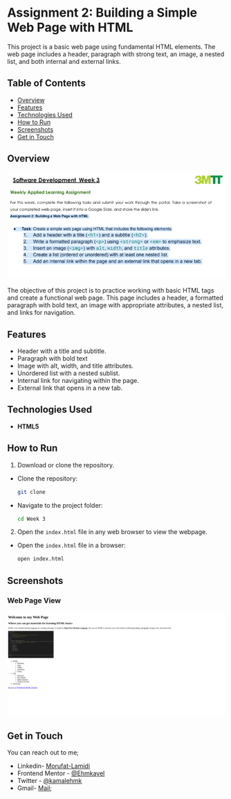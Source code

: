 # Assignment 2: Building a Simple Web Page with HTML

This project is a basic web page using fundamental HTML elements. The web page includes a header, paragraph with strong text, an image, a nested list, and both internal and external links.

## Table of Contents
- [Overview](#overview)
- [Features](#features)
- [Technologies Used](#technologies-used)
- [How to Run](#how-to-run)
- [Screenshots](#screenshots)
- [Get in Touch](#get-in-touch)


## Overview

![project Details](./assets/week3.png)

The objective of this project is to practice working with basic HTML tags and create a functional web page. This page includes a header, a formatted paragraph with bold text, an image with appropriate attributes, a nested list, and links for navigation.

## Features
- Header with a title and subtitle.
- Paragraph with bold text
- Image with alt, width, and title attributes.
- Unordered list with a nested sublist.
- Internal link for navigating within the page.
- External link that opens in a new tab.

## Technologies Used

- **HTML5**

## How to Run
1. Download or clone the repository.


- Clone the repository:
    ```bash
    git clone 
    ```
- Navigate to the project folder:
    ```bash
    cd Week 3
    ```

2. Open the `index.html` file in any web browser to view the webpage.

- Open the `index.html` file in a browser:
    ```bash
    open index.html
    ```

## Screenshots

### Web Page View
![Web Page View](./assets/week3WEb.png)

## Get in Touch

 You can reach out to me;
 - Linkedin- [Morufat-Lamidi](https://linkedin.com/in/morufat-lamidi)
 - Frontend Mentor - [@Ehmkayel](https://www.frontendmentor.io/profile/Ehmkayel)
 - Twitter - [@kamalehmk](https://www.twitter.com/kamalehmk)
 - Gmail- [Mail](mailto:lamidimorufat0@gmail.com);